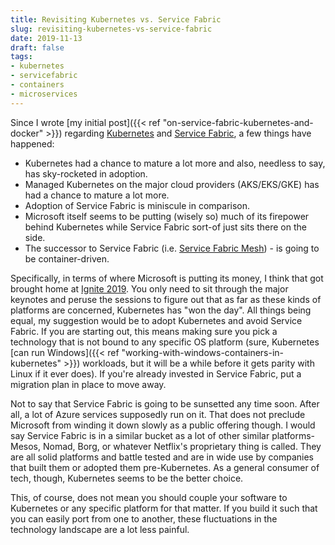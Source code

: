 ```yaml
---
title: Revisiting Kubernetes vs. Service Fabric
slug: revisiting-kubernetes-vs-service-fabric
date: 2019-11-13
draft: false
tags:
- kubernetes
- servicefabric
- containers
- microservices
---
```

Since I wrote [my initial post]({{< ref "on-service-fabric-kubernetes-and-docker" >}}) regarding [Kubernetes](https://kubernetes.io/) and [Service Fabric](https://azure.microsoft.com/en-us/services/service-fabric/), a few things have happened:
- Kubernetes had a chance to mature a lot more and also, needless to say, has sky-rocketed in adoption.
- Managed Kubernetes on the major cloud providers (AKS/EKS/GKE) has had a chance to mature a lot more.
- Adoption of Service Fabric is miniscule in comparison.
- Microsoft itself seems to be putting (wisely so) much of its firepower behind Kubernetes while Service Fabric sort-of just sits there on the side.
- The successor to Service Fabric (i.e. [Service Fabric Mesh](https://docs.microsoft.com/en-us/azure/service-fabric-mesh/service-fabric-mesh-overview)) - is going to be container-driven.

Specifically, in terms of where Microsoft is putting its money, I think that got brought home at [Ignite 2019](https://news.microsoft.com/ignite2019/). You only need to sit through the major keynotes and peruse the sessions to figure out that as far as these kinds of platforms are concerned, Kubernetes has "won the day". All things being equal, my suggestion would be to adopt Kubernetes and avoid Service Fabric. If you are starting out, this means making sure you pick a technology that is not bound to any specific OS platform (sure, Kubernetes [can run Windows]({{< ref "working-with-windows-containers-in-kubernetes" >}}) workloads, but it will be a while before it gets parity with Linux if it ever does). If you're already invested in Service Fabric, put a migration plan in place to move away.

Not to say that Service Fabric is going to be sunsetted any time soon. After all, a lot of Azure services supposedly run on it. That does not preclude Microsoft from winding it down slowly as a public offering though. I would say Service Fabric is in a similar bucket as a lot of other similar platforms- Mesos, Nomad, Borg, or whatever Netflix's proprietary thing is called. They are all solid platforms and battle tested and are in wide use by companies that built them or adopted them pre-Kubernetes. As a general consumer of tech, though, Kubernetes seems to be the better choice.

This, of course, does not mean you should couple your software to Kubernetes or any specific platform for that matter. If you build it such that you can easily port from one to another, these fluctuations in the technology landscape are a lot less painful.